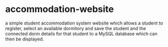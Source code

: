 # accommodation-website
a simple student accommodation system website which allows a student to register, select an available dormitory and save the student and the connected dorm details 
for that student to a MySQL database which can then be displayed.  

